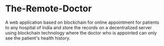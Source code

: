 # The-Remote-Doctor
 A web application based on blockchain for online appointment for patients to any hospital of India and store the records on a decentralized server using blockchain technology where the doctor who is appointed can only see the patient's health history.
